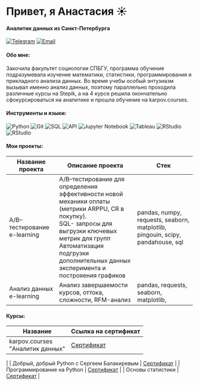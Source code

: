 # Привет, я Анастасия ☀️
#### Аналитик данных из Санкт-Петербурга

[![Telegram](https://img.icons8.com/?size=50&id=63306&format=png&color=000000)](https://t.me/anastakuzz)
[![Email](https://img.icons8.com/?size=50&id=P7UIlhbpWzZm&format=png&color=000000)](mailto:anmegamis@gmail.com)

#### Обо мне:

Закочила факультет социологии СПБГУ, программа обучение подразумевала изучение математики, статистики, программирования
и прикладного анализа данных. Во время учебы особый энтузиазм вызывал именно анализ данных, 
поэтому параллельно проходила различные курсы на Stepik, а на 4 курсе решила
окончательно сфокурсироваться на аналитике и прошла обучение на 
karpov.courses. 

#### Инструменты и языки: 

![Python](https://img.shields.io/badge/python-3670A0?style=for-the-badge&logo=python&logoColor=ffdd54)
![Git](https://img.shields.io/badge/git-%23F05033.svg?style=for-the-badge&logo=git&logoColor=white)
![SQL](https://camo.githubusercontent.com/58035dac2f0c9c984e34e7da10d8e2eca2d39611bd319d6ff35ff1c36f8548f0/68747470733a2f2f696d672e736869656c64732e696f2f62616467652f2d53514c2d3030413445463f7374796c653d666f722d7468652d6261646765266c6f676f3d53514c)
![API](https://camo.githubusercontent.com/baaf5e1a9158523784ea96088085eeb4b44ac2932739d1dfa4eee337ee7977af/68747470733a2f2f696d672e736869656c64732e696f2f62616467652f2d4150492d4646363630303f7374796c653d666f722d7468652d6261646765266c6f676f3d415049)
![Jupyter Notebook](https://img.shields.io/badge/jupyter-%23FA0F00.svg?style=for-the-badge&logo=jupyter&logoColor=white)
![Tableau](https://camo.githubusercontent.com/8104f77f353306cc92e81905d76080db9784292821e1dff5e0cbc29ad6a88846/68747470733a2f2f696d672e736869656c64732e696f2f62616467652f5461626c6561752d2532333030433443432e7376673f7374796c653d666f722d7468652d6261646765266c6f676f3d5461626c656175266c6f676f436f6c6f723d7768697465)
![RStudio](https://img.shields.io/badge/RStudio-4285F4?style=for-the-badge&logo=rstudio&logoColor=white)
![RStudio](https://camo.githubusercontent.com/317deacab8b76427e3055c39199ac23c1d09699098327690178ff9af3611d0f6/68747470733a2f2f696d672e736869656c64732e696f2f62616467652f2d436c69636b686f7573652d4646463f7374796c653d666f722d7468652d6261646765266c6f676f3d436c69636b686f757365)

#### Мои проекты: 
| Название проекта            | Описание проекта                                                                                                                                                                                                                                     | Стек                                                                           |
|-----------------------------|------------------------------------------------------------------------------------------------------------------------------------------------------------------------------------------------------------------------------------------------------|--------------------------------------------------------------------------------|
| A/B–тестирование e-learning | A/B–тестирование для определения эффективности новой механики оплаты (метрики ARPPU, CR в покупку). <br/> SQL- запросы для выгрузки ключевых метрик для групп<br/> Автоматизация подгрузки дополнительных данных эксперимента и построяения графиков | pandas, numpy, requests, seaborn, matplotlib, pingouin, scipy, pandahouse, sql |
| Анализ данных e-learning    | Анализ завершаемости курсов, оттока, сложности, RFM-анализ                                                                                                                                                                                                     | pandas, requests, seaborn, matplotlib,                                         |

#### Курсы:
| Название                              | Ссылка на сертификат                                                                       |
|---------------------------------------|--------------------------------------------------------------------------------------------|
| karpov.courses <br/>"Аналитик данных" | [Сертификат](https://lab.karpov.courses/certificate/b6403644-401f-456f-bff2-b3052e7a893b/) 
| 
| Добрый, добрый Python с Сергеем Балакиревым                            | [Сертификат](https://stepik.org/cert/1599721)                                              | 
| Программирование на Python | [Сертификат](https://stepik.org/cert/1783270)                                              |
| Основы статистики | [Сертификат](https://stepik.org/cert/1629011)                                                                             |


